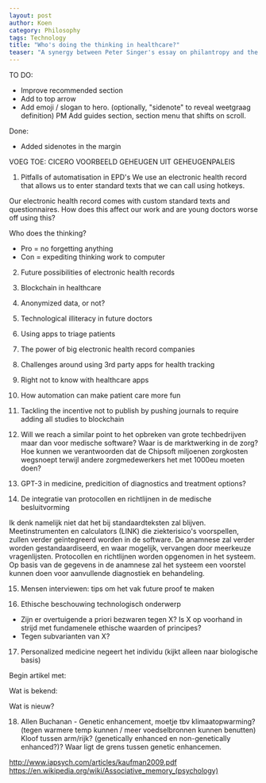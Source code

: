 ```yaml
---
layout: post
author: Koen
category: Philosophy
tags: Technology
title: "Who's doing the thinking in healthcare?"
teaser: "A synergy between Peter Singer's essay on philantropy and the minimalist movement."
---
```

TO DO:
- Improve recommended section
- Add to top arrow
- Add emoji / slogan to hero. (optionally, "sidenote" to reveal weetgraag definition)
PM Add guides section, section menu that shifts on scroll.

Done:
- Added sidenotes in the margin

VOEG TOE: CICERO VOORBEELD GEHEUGEN UIT GEHEUGENPALEIS

1. Pitfalls of automatisation in EPD's
We use an electronic health record that allows us to enter standard texts that we can call using hotkeys. 

Our electronic health record comes with custom standard texts and questionnaires.
How does this affect our work and are young doctors worse off using this?  

Who does the thinking?
- Pro = no forgetting anything
- Con = expediting thinking work to computer

2. Future possibilities of electronic health records

3. Blockchain in healthcare

4. Anonymized data, or not?

5. Technological illiteracy in future doctors

6. Using apps to triage patients

7. The power of big electronic health record companies

8. Challenges around using 3rd party apps for health tracking

9. Right not to know with healthcare apps

10. How automation can make patient care more fun

11. Tackling the incentive not to publish by pushing journals to require adding all studies to blockchain

12. Will we reach a similar point to het opbreken van grote techbedrijven maar dan voor medische software? Waar is de marktwerking in de zorg? Hoe kunnen we verantwoorden dat de Chipsoft miljoenen zorgkosten wegsnoept terwijl andere zorgmedewerkers het met 1000eu moeten doen? 

13. GPT-3 in medicine, predicition of diagnostics and treatment options? 

14. De integratie van protocollen en richtlijnen in de medische besluitvorming

Ik denk namelijk niet dat het bij standaardteksten zal blijven. Meetinstrumenten en calculators (LINK) die ziekterisico's voorspellen, zullen verder geïntegreerd worden in de software. De anamnese zal verder worden gestandaardiseerd, en waar mogelijk, vervangen door meerkeuze vragenlijsten. Protocollen en richtlijnen worden opgenomen in het systeem. Op basis van de gegevens in de anamnese zal het systeem een voorstel kunnen doen voor aanvullende diagnostiek en behandeling. 

15. Mensen interviewen: tips om het vak future proof te maken

16. Ethische beschouwing technologisch onderwerp

- Zijn er overtuigende a priori bezwaren tegen X? Is X op voorhand in strijd met fundamenele ethische waarden of principes?
- Tegen subvarianten van X?

17. Personalized medicine negeert het individu (kijkt alleen naar biologische basis)

Begin artikel met: 

Wat is bekend:

Wat is nieuw?

18. Allen Buchanan - Genetic enhancement, moetje tbv klimaatopwarming? (tegen warmere temp kunnen / meer voedselbronnen kunnen benutten) Kloof tussen arm/rijk? (genetically enhanced en non-genetically enhanced?)? Waar ligt de grens tussen genetic enhancemen.


http://www.iapsych.com/articles/kaufman2009.pdf 
https://en.wikipedia.org/wiki/Associative_memory_(psychology) 